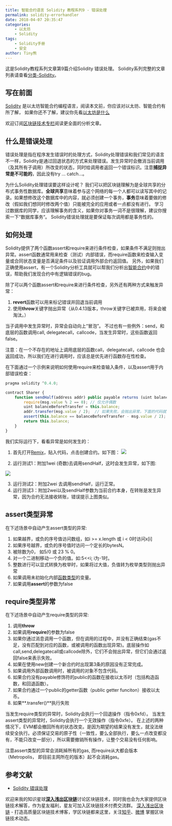 ```yaml
---
title: 智能合约语言 Solidity 教程系列9 - 错误处理
permalink: solidity-errorhandler
date: 2018-04-07 20:35:47
categories: 
    - 以太坊
    - Solidity
tags:
    - Solidity手册
    - 安全
author: Tiny熊
---
```


这是Solidity教程系列文章第9篇介绍Solidity 错误处理。
Solidity系列完整的文章列表请查看[分类-Solidity](https://learnblockchain.cn/categories/ethereum/Solidity/)。

<!-- more -->
## 写在前面

[Solidity](https://learnblockchain.cn/docs/solidity/) 是以太坊智能合约编程语言，阅读本文前，你应该对以太坊、智能合约有所了解，
如果你还不了解，建议你先看[以太坊是什么](https://learnblockchain.cn/2017/11/20/whatiseth/)

欢迎订阅[区块链技术专栏](https://xiaozhuanlan.com/blockchaincore)阅读更全面的分析文章。


## 什么是错误处理

错误处理是指在程序发生错误时的处理方式，Solidity处理错误和我们常见的语言不一样，Solidity是通过回退状态的方式来处理错误。发生异常时会撤消当前调用（及其所有子调用）所改变的状态，同时给调用者返回一个错误标识。注意**捕捉异常是不可能的**，因此没有try ... catch...。

为什么Solidity处理错误要这样设计呢？
我们可以把区块链理解为是全球共享的分布式事务性数据库。**全球共享**意味着参与这个网络的每一个人都可以读写其中的记录。如果想修改这个数据库中的内容，就必须创建一个事务，**事务**意味着要做的修改（假如我们想同时修改两个值）只能被完全的应用或者一点都没有进行。
学习过数据库的同学，应该理解事务的含义，如果你对事务一词不是很理解，建议你搜索一下“数据库事务“。
Solidity错误处理就是要保证每次调用都是事务性的。


## 如何处理

Solidity提供了两个函数assert和require来进行条件检查，如果条件不满足则抛出异常。assert函数通常用来检查（测试）内部错误，而require函数来检查输入变量或合同状态变量是否满足条件以及验证调用外部合约返回值。
另外，如果我们正确使用assert，有一个Solidity分析工具就可以帮我们分析出[智能合约](https://learnblockchain.cn/2018/01/04/understanding-smart-contracts/)中的错误，帮助我们发现合约中有逻辑错误的bug。


除了可以两个函数assert和require来进行条件检查，另外还有两种方式来触发异常：

1. **revert**函数可以用来标记错误并回退当前调用
2. 使用**throw**关键字抛出异常（从0.4.13版本，throw关键字已被弃用，将来会被淘汰。）

当子调用中发生异常时，异常会自动向上“冒泡”。 不过也有一些例外：send，和底层的函数调用call, delegatecall，callcode，当发生异常时，这些函数返回false。

注意：在一个不存在的地址上调用底层的函数call，delegatecall，callcode 也会返回成功，所以我们在进行调用时，应该总是优先进行函数存在性检查。


在下面通过一个示例来说明如何使用require来检查输入条件，以及assert用于内部错误检查：

```js
pragma solidity ^0.4.0;

contract Sharer {
    function sendHalf(address addr) public payable returns (uint balance) {
        require(msg.value % 2 == 0); // 仅允许偶数
        uint balanceBeforeTransfer = this.balance;
        addr.transfer(msg.value / 2);  // 如果失败，会抛出异常，下面的代码就不是执行
        assert(this.balance == balanceBeforeTransfer - msg.value / 2);
        return this.balance;
    }
}
```

我们实际运行下，看看异常是如何发生的：

1. 首先打开[Remix](https://remix.ethereum.org)，贴入代码，点击创建合约。如下图：
![](https://img.learnblockchain.cn/2018/solidity_error1.jpg!wl)

2. 运行测试1：附加1wei (奇数)去调用sendHalf，这时会发生异常，如下图:

![](https://img.learnblockchain.cn/2018/solidity_error2.jpg!wl)

3. 运行测试2：附加2wei 去调用sendHalf，运行正常。
4. 运行测试3：附加2wei以及sendHalf参数为当前合约本身，在转账是发生异常，因为合约无法接收转账，错误提示上图类似。


## assert类型异常

在下述场景中自动产生assert类型的异常:

1. 如果越界，或负的序号值访问数组，如i >= x.length 或 i < 0时访问x[i]
2. 如果序号越界，或负的序号值时访问一个定长的bytesN。
3. 被除数为0， 如5/0 或 23 % 0。
4. 对一个二进制移动一个负的值。如:5<<i; i为-1时。
5. 整数进行可以显式转换为枚举时，如果将过大值，负值转为枚举类型则抛出异常
6. 如果调用未初始化内部[函数类型](https://learnblockchain.cn/2017/12/12/solidity_func/)的变量。
7. 如果调用**assert**的参数为false

## require类型异常

在下述场景中自动产生require类型的异常:

1. 调用**throw**
2. 如果调用**require**的参数为false
3. 如果你通过消息调用一个函数，但在调用的过程中，并没有正确结束(gas不足，没有匹配到对应的函数，或被调用的函数出现异常)。底层操作如call,send,delegatecall或callcode除外，它们不会抛出异常，但它们会通过返回false来表示失败。
4. 如果在使用new创建一个新合约时出现第3条的原因没有正常完成。
5. 如果调用外部函数调用时，被调用的对象不包含代码。
6. 如果合约没有payable修饰符的public的函数在接收以太币时（包括构造函数，和回退函数）。
7. 如果合约通过一个public的getter函数（public getter funciton）接收以太币。
8. 如果**.transfer()**执行失败

当发生require类型的异常时，Solidity会执行一个回退操作（指令0xfd）。
当发生assert类型的异常时，Solidity会执行一个无效操作（指令0xfe）。
在上述的两种情况下，EVM都会撤回所有的状态改变。是因为期望的结果没有发生，就没法继续安全执行。必须保证交易的原子性（一致性，要么全部执行，要么一点改变都没有，不能只改变一部分），所以需要撤销所有操作，让整个交易没有任何影响。

注意assert类型的异常会消耗掉所有的gas, 而require从大都会版本（Metropolis， 即目前主网所在的版本）起不会消耗gas。

## 参考文献
* [Solidity 错误处理](https://solidity.readthedocs.io/en/v0.4.21/control-structures.html#error-handling-assert-require-revert-and-exceptions)

欢迎来我的知识星球[**深入浅出区块链**](https://learnblockchain.cn/images/zsxq.png)讨论区块链技术，同时我也会为大家提供区块链技术解答，作为星友福利，星友可加入区块链技术付费交流群。
[深入浅出区块链](https://learnblockchain.cn/) - 打造高质量区块链技术博客，学区块链都来这里，关注[知乎](https://www.zhihu.com/people/xiong-li-bing/activities)、[微博](https://weibo.com/517623789) 掌握区块链技术动态。




